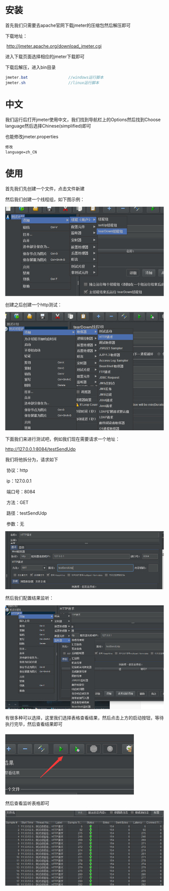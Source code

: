 # 安装

首先我们只需要去apache官网下载jmeter的压缩包然后解压即可

下载地址：

​			<http://jmeter.apache.org/download_jmeter.cgi>

进入下载页面选择相应的jmeter下载即可

下载后解压，进入bin目录

```java
jmeter.bat					//windows运行脚本
jmeter.sh					//linux运行脚本
```

# 中文

我们运行后打开jmeter使用中文，我们找到导航栏上的Options然后找到Choose language然后选择Chinese(simplified)即可



也能修改jmeter.properties

```
修改
language=zh_CN
```

# 使用

首先我们先创建一个文件，点击文件新建

然后我们创建一个线程组，如下图示例：

![](img\jmeter.png)

创建之后创建一个http测试：

![](img\jmeter2.png)

下面我们来进行测试吧，例如我们现在需要请求一个地址：

<http://127.0.0.1:8084/testSendUdp>

我们将他拆分为，请求如下

​		协议：http

​    		ip：127.0.0.1

​	端口号：8084

​		方法：GET

​		路径：testSendUdp

​		参数：无

![](img\jmeter3.png)

然后我们配置结果监听：

![](img\jmeter4.png)

有很多种可以选择，这里我们选择表格查看结果，然后点击上方的启动按钮，等待执行完毕，然后查看结果即可

![](img\jmeter5.png)



然后查看监听表格即可

![](img\jmeter6.png)